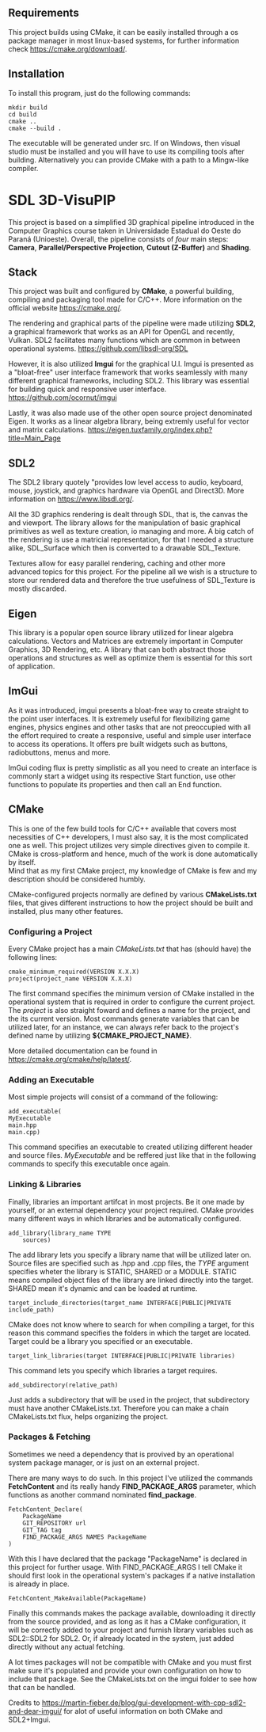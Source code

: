 ## Requirements

This project builds using CMake, it can be easily installed through a os package manager in most linux-based systems, for further information check https://cmake.org/download/.

## Installation

To install this program, just do the following commands:

    mkdir build
    cd build
    cmake ..
    cmake --build .

The executable will be generated under src. If on Windows, then visual studio must be installed and you will have to use its compiling tools after building. Alternatively you can provide CMake with a path to a Mingw-like compiler.

# SDL 3D-VisuPIP

This project is based on a simplified 3D graphical pipeline introduced in the Computer Graphics course taken in Universidade Estadual do Oeste do Paraná (Unioeste).
Overall, the pipeline consists of _four_ main steps: **Camera**, **Parallel/Perspective Projection**, **Cutout (Z-Buffer)** and **Shading**.

## Stack

This project was built and configured by **CMake**, a powerful building, compiling and packaging tool made for C/C++. More information on the official website https://cmake.org/.

The rendering and graphical parts of the pipeline were made utilizing **SDL2**, a graphical framework that works as an API for OpenGL and recently, Vulkan. SDL2 facilitates many functions which are common in between operational systems. https://github.com/libsdl-org/SDL

However, it is also utilized **Imgui** for the graphical U.I. Imgui is presented as a "bloat-free" user interface framework that works seamlessly with many different graphical frameworks, including SDL2. This library was essential for building quick and responsive user interface. https://github.com/ocornut/imgui

Lastly, it was also made use of the other open source project denominated Eigen. It works as a linear algebra library, being extremly useful for vector and matrix calculations. https://eigen.tuxfamily.org/index.php?title=Main_Page

## SDL2

The  SDL2 library quotely "provides low level access to audio, keyboard, mouse, joystick, and graphics hardware via OpenGL and Direct3D. More information on https://www.libsdl.org/.

All the 3D graphics rendering is dealt through SDL, that is, the canvas the and viewport. The library allows for the manipulation of basic graphical primitives as well as texture creation, io managing and more. A big catch of the rendering is use a matricial representation, for that I needed a structure alike, SDL_Surface which then is converted to a drawable SDL_Texture.

Textures allow for easy parallel rendering, caching and other more advanced topics for this project. For the pipeline all we wish is a structure to store our rendered data and therefore the true usefulness of SDL_Texture is mostly discarded.

## Eigen

This library is a popular open source library utilized for linear algebra calculations. Vectors and Matrices are extremely important in Computer Graphics, 3D Rendering, etc. A library that can both abstract those operations and structures as well as optimize them is essential for this sort of application.

## ImGui

As it was introduced, imgui presents a bloat-free way to create straight to the point user interfaces. It is extremely useful for flexibilizing game engines, physics engines and other tasks that are not preoccupied with all the effort required to create a responsive, useful and simple user interface to access its operations. It offers pre built widgets such as buttons, radiobuttons, menus and more. 

ImGui coding flux is pretty simplistic as all you need to create an interface is commonly start a widget using its respective Start function, use other functions to populate its properties and then call an End function.  

## CMake

This is one of the few build tools for C/C++ available that covers most necessities of C++ developers, I must also say, it is the most complicated one as well.
This project utilizes very simple directives given to compile it. CMake is cross-platform and hence, much of the work is done automatically by itself.  
Mind that as my first CMake project, my knowledge of CMake is few and my description should be considered humbly.

CMake-configured projects normally are defined by various **CMakeLists.txt** files, that gives different instructions to how the project should be built and installed, plus many other features.

### Configuring a Project

Every CMake project has a main *CMakeLists.txt* that has (should have) the following lines:

    cmake_minimum_required(VERSION X.X.X)
    project(project_name VERSION X.X.X)

The first command specifies the minimum version of CMake installed in the operational system that is required in order to configure the current project. The _project_ is also straight foward and defines a name for the project, and the its current version. Most commands generate variables that can be utilized later, for an instance, we can always refer back to the project's defined name by utilizing **${CMAKE_PROJECT_NAME}**.

More detailed documentation can be found in https://cmake.org/cmake/help/latest/.

### Adding an Executable

Most simple projects will consist of a command of the following:

    add_executable(
    MyExecutable
    main.hpp
    main.cpp)

This command specifies an executable to created utilizing different header and source files. *MyExecutable* and be reffered just like that in the following commands to specify this executable once again.

### Linking & Libraries

Finally, libraries an important artifcat in most projects. Be it one made by yourself, or an external dependency your project required. CMake provides many different ways in which libraries and be automatically configured.

    add_library(library_name TYPE
        sources)

The add library lets you specify a library name that will be utilized later on. Source files are specified such as .hpp and .cpp files, the _TYPE_ argument specifies wheter the library is STATIC, SHARED or a MODULE. STATIC means compiled object files of the library are linked directly into the target. SHARED mean it's dynamic and can be loaded at runtime.

    target_include_directories(target_name INTERFACE|PUBLIC|PRIVATE include_path)

CMake does not know where to search for when compiling a target, for this reason this command specifies the folders in which the target are located. Target could be a library you specified or an executable.

    target_link_libraries(target INTERFACE|PUBLIC|PRIVATE libraries)

This command lets you specify which libraries a target requires.

    add_subdirectory(relative_path)

Just adds a subdirectory that will be used in the project, that subdirectory must have another CMakeLists.txt. Therefore you can make a chain CMakeLists.txt flux, helps organizing the project.

### Packages & Fetching

Sometimes we need a dependency that is provived by an operational system package manager, or is just on an external project.

There are many ways to do such. In this project I've utilized the commands **FetchContent** and its really handy **FIND_PACKAGE_ARGS** parameter, which functions as another command nominated **find_package**.

    FetchContent_Declare(
        PackageName
        GIT_REPOSITORY url
        GIT_TAG tag
        FIND_PACKAGE_ARGS NAMES PackageName
    )

With this I have declared that the package "PackageName" is declared in this project for further usage. With FIND_PACKAGE_ARGS I tell CMake it should first look in the operational system's packages if a native installation is already in place.

    FetchContent_MakeAvailable(PackageName)

Finally this commands makes the package available, downloading it directly from the source provided, and as long as it has a CMake configuration, it will be correctly added to your project and furnish library variables such as SDL2::SDL2 for SDL2. Or, if already located in the system, just added directly without any actual fetching.

A lot times packages will not be compatible with CMake and you must first make sure it's populated and provide your own configuration on how to include that package. See the CMakeLists.txt on the imgui folder to see how that can be handled.

Credits to https://martin-fieber.de/blog/gui-development-with-cpp-sdl2-and-dear-imgui/ for alot of useful information on both CMake and SDL2+Imgui.

